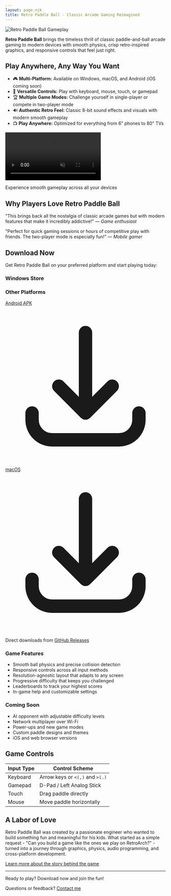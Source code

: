 ```yaml
---
layout: page.njk
title: Retro Paddle Ball - Classic Arcade Gaming Reimagined
---
```


![Retro Paddle Ball Gameplay](/assets/hero.webp)

**Retro Paddle Ball** brings the timeless thrill of classic paddle-and-ball arcade gaming to modern devices with smooth physics, crisp retro-inspired graphics, and responsive controls that feel just right.

<div class="flex flex-col md:flex-row gap-6 my-8">
  <div class="md:w-1/2">
    <h2 class="text-2xl font-bold">Play Anywhere, Any Way You Want</h2>
    <ul class="list-disc pl-5 mt-3 space-y-2">
      <li>🎮 <strong>Multi-Platform:</strong> Available on Windows, macOS, and Android (iOS coming soon)</li>
      <li>🎯 <strong>Versatile Controls:</strong> Play with keyboard, mouse, touch, or gamepad</li>
      <li>🏆 <strong>Multiple Game Modes:</strong> Challenge yourself in single-player or compete in two-player mode</li>
      <li>🔊 <strong>Authentic Retro Feel:</strong> Classic 8-bit sound effects and visuals with modern smooth gameplay</li>
      <li>📺 <strong>Play Anywhere:</strong> Optimized for everything from 6" phones to 80" TVs</li>
    </ul>
  </div>
  <div class="md:w-1/2">
    <video autoplay loop muted playsinline class="rounded-lg shadow-md w-full">
      <source src="/assets/demo.webm" type="video/webm">
      Your browser does not support the video tag.
    </video>
    <p class="text-sm text-center mt-2">Experience smooth gameplay across all your devices</p>
  </div>
</div>

## Why Players Love Retro Paddle Ball

"This brings back all the nostalgia of classic arcade games but with modern features that make it incredibly addictive!" — *Game enthusiast*

"Perfect for quick gaming sessions or hours of competitive play with friends. The two-player mode is especially fun!" — *Mobile gamer*

## Download Now

Get Retro Paddle Ball on your preferred platform and start playing today:

<div class="flex flex-col md:flex-row gap-6 items-center mb-6">
  <div>
    <h3 class="text-lg font-semibold mb-2">Windows Store</h3>
    <script type="module" src="https://get.microsoft.com/badge/ms-store-badge.bundled.js"></script>
    <ms-store-badge
      productid="9nb83t8p05pw"
      window-mode="full"
      theme="auto"
      size="large"
      language="en-us"
      animation="on">
    </ms-store-badge>
  </div>
  
  <div>
    <h3 class="text-lg font-semibold mb-2">Other Platforms</h3>
    <div class="flex flex-wrap gap-3">
      <a href="https://github.com/stanlymt/retro-paddle-ball/releases" target="_blank" class="inline-flex items-center gap-1 px-4 py-2 bg-blue-600 text-white rounded-md hover:bg-blue-700 transition-colors">
        <span>Android APK</span>
        <svg xmlns="http://www.w3.org/2000/svg" class="h-4 w-4" fill="none" viewBox="0 0 24 24" stroke="currentColor">
          <path stroke-linecap="round" stroke-linejoin="round" stroke-width="2" d="M4 16v1a3 3 0 003 3h10a3 3 0 003-3v-1m-4-4l-4 4m0 0l-4-4m4 4V4" />
        </svg>
      </a>
      <a href="https://github.com/stanlymt/retro-paddle-ball/releases" target="_blank" class="inline-flex items-center gap-1 px-4 py-2 bg-blue-600 text-white rounded-md hover:bg-blue-700 transition-colors">
        <span>macOS</span>
        <svg xmlns="http://www.w3.org/2000/svg" class="h-4 w-4" fill="none" viewBox="0 0 24 24" stroke="currentColor">
          <path stroke-linecap="round" stroke-linejoin="round" stroke-width="2" d="M4 16v1a3 3 0 003 3h10a3 3 0 003-3v-1m-4-4l-4 4m0 0l-4-4m4 4V4" />
        </svg>
      </a>
    </div>
    <p class="text-sm mt-2">Direct downloads from <a href="https://github.com/stanlymt/retro-paddle-ball/releases" target="_blank" class="text-blue-600 hover:underline">GitHub Releases</a></p>
  </div>
</div>

<div class="grid grid-cols-1 md:grid-cols-2 gap-6 my-8">
  <div class="bg-gray-100 p-6 rounded-lg shadow-sm">
    <h3 class="text-xl font-bold mb-3">Game Features</h3>
    <ul class="list-disc pl-5 space-y-1">
      <li>Smooth ball physics and precise collision detection</li>
      <li>Responsive controls across all input methods</li>
      <li>Resolution-agnostic layout that adapts to any screen</li>
      <li>Progressive difficulty that keeps you challenged</li>
      <li>Leaderboards to track your highest scores</li>
      <li>In-game help and customizable settings</li>
    </ul>
  </div>
  <div class="bg-gray-100 p-6 rounded-lg shadow-sm">
    <h3 class="text-xl font-bold mb-3">Coming Soon</h3>
    <ul class="list-disc pl-5 space-y-1">
      <li>AI opponent with adjustable difficulty levels</li>
      <li>Network multiplayer over Wi-Fi</li>
      <li>Power-ups and new game modes</li>
      <li>Custom paddle designs and themes</li>
      <li>iOS and web browser versions</li>
    </ul>
  </div>
</div>

## Game Controls

| Input Type | Control Scheme                |
|------------|-------------------------------|
| Keyboard   | Arrow keys or `<(,)` and `>(.)` |
| Gamepad    | D-Pad / Left Analog Stick    |
| Touch      | Drag paddle directly         |
| Mouse      | Move paddle horizontally     |

## A Labor of Love

Retro Paddle Ball was created by a passionate engineer who wanted to build something fun and meaningful for his kids. What started as a simple request - "Can you build a game like the ones we play on RetroArch?" - turned into a journey through graphics, physics, audio programming, and cross-platform development.

[Learn more about the story behind the game](/about)

---

<div class="text-center mt-8">
  <p class="text-xl font-bold">Ready to play? Download now and join the fun!</p>
  <p class="mt-2">Questions or feedback? <a href="/support" class="text-blue-600 hover:underline">Contact me</a></p>
</div>